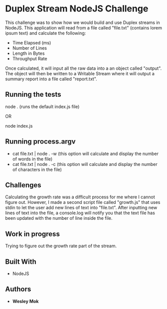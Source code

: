 # Duplex Stream NodeJS Challenge

This challenge was to show how we would build and use Duplex streams in NodeJS. This application will read from a file called "file.txt" (contains lorem ipsum text)
and calculate the following:
  - Time Elapsed (ms)
  - Number of Lines
  - Length in Bytes
  - Throughput Rate

Once calculated, it will input all the raw data into a an object called "output". The object will then be written to a Writable Stream where it will output a summary report into a file called "report.txt".
## Running the tests

node . (runs the default index.js file)

OR

node index.js

## Running process.argv

- cat file.txt | node . -w (this option will calculate and display the number of words in the file)
- cat file.txt | node . -c (this option will calculate and display the number of characters in the file)

## Challenges
Calculating the growth rate was a difficult process for me where I cannot figure out. However, I made a second script file called "growth.js" that uses stdin to let the user add new lines of text into "file.txt". After inputting new lines of text into the file, a console.log will notify you that the text file has been updated with the number of line inside the file.

## Work in progress
Trying to figure out the growth rate part of the stream.

## Built With

* NodeJS

## Authors

* **Wesley Mok** 
